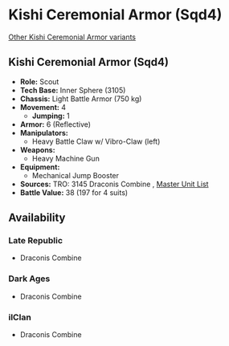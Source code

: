 # Kishi Ceremonial Armor (Sqd4) 

[Other Kishi Ceremonial Armor variants](../kishi_ceremonial_armor.md) 

## Kishi Ceremonial Armor (Sqd4) 

- **Role:** Scout 
- **Tech Base:** Inner Sphere (3105) 
- **Chassis:** Light Battle Armor (750 kg) 
- **Movement:** 4 
  - **Jumping:** 1 
- **Armor:** 6 (Reflective) 
- **Manipulators:** 
  - Heavy Battle Claw w/ Vibro-Claw (left) 
- **Weapons:** 
  - Heavy Machine Gun 
- **Equipment:** 
  - Mechanical Jump Booster 
- **Sources:** TRO: 3145 Draconis Combine , [Master Unit List](http://masterunitlist.info/Unit/Details/6363) 
- **Battle Value:** 38 (197 for 4 suits) 

## Availability 

### Late Republic 

- Draconis Combine 

### Dark Ages 

- Draconis Combine 

### ilClan 

- Draconis Combine 

